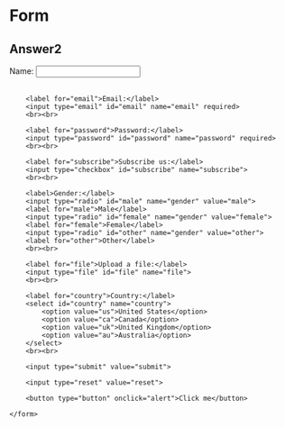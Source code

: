 <!DOCTYPE html>
<html lang="en">
<head>
    <meta charset="UTF-8">
    <meta name="viewport" content="width=device-width, initial-scale=1.0">
    <title>Form</title>
</head>
<body>
    <h1>Form</h1>
    <h2>Answer2</h2>
    <form action="/submit" method="post">
        <label for="name">Name:</label>
        <input type="text" id="name" name="name" required>
        <br><br>

        <label for="email">Email:</label>
        <input type="email" id="email" name="email" required>
        <br><br>

        <label for="password">Password:</label>
        <input type="password" id="password" name="password" required>
        <br><br>

        <label for="subscribe">Subscribe us:</label>
        <input type="checkbox" id="subscribe" name="subscribe">
        <br><br>

        <label>Gender:</label>
        <input type="radio" id="male" name="gender" value="male">
        <label for="male">Male</label>
        <input type="radio" id="female" name="gender" value="female">
        <label for="female">Female</label>
        <input type="radio" id="other" name="gender" value="other">
        <label for="other">Other</label>
        <br><br>

        <label for="file">Upload a file:</label>
        <input type="file" id="file" name="file">
        <br><br>

        <label for="country">Country:</label>
        <select id="country" name="country">
            <option value="us">United States</option>
            <option value="ca">Canada</option>
            <option value="uk">United Kingdom</option>
            <option value="au">Australia</option>
        </select>
        <br><br>
        
        <input type="submit" value="submit">

        <input type="reset" value="reset">

        <button type="button" onclick="alert">Click me</button>

    </form> 
    
</body>
</html>
